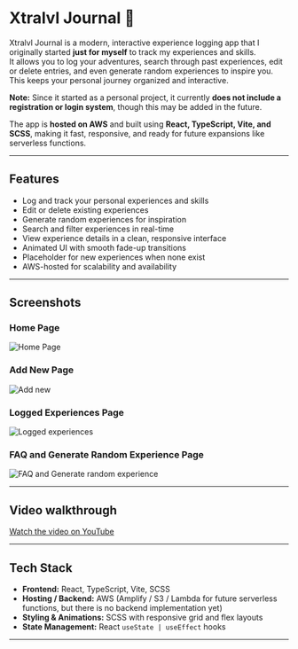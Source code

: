 # Xtralvl Journal 💯

Xtralvl Journal is a modern, interactive experience logging app that I originally started **just for myself** to track my experiences and skills.  
It allows you to log your adventures, search through past experiences, edit or delete entries, and even generate random experiences to inspire you.  
This keeps your personal journey organized and interactive.  

**Note:** Since it started as a personal project, it currently **does not include a registration or login system**, though this may be added in the future.  

The app is **hosted on AWS** and built using **React, TypeScript, Vite, and SCSS**, making it fast, responsive, and ready for future expansions like serverless functions.

---

## Features

- Log and track your personal experiences and skills
- Edit or delete existing experiences
- Generate random experiences for inspiration
- Search and filter experiences in real-time
- View experience details in a clean, responsive interface
- Animated UI with smooth fade-up transitions
- Placeholder for new experiences when none exist
- AWS-hosted for scalability and availability

---

## Screenshots

### Home Page
![Home Page](https://i.imgur.com/NejliAf.png)
### Add New Page
![Add new](https://i.imgur.com/4mI5abD.png)
### Logged Experiences Page
![Logged experiences](https://i.imgur.com/ucH29DT.png)
### FAQ and Generate Random Experience Page
![FAQ and Generate random experience](https://i.imgur.com/Gix9px9.png)

---

## Video walkthrough

[Watch the video on YouTube](https://www.youtube.com/watch?v=FZCXOiX-kjM&list=PLs7FNjZ8E_YeSXhNivA502SdBLSNyS6ga)

---

## Tech Stack

- **Frontend:** React, TypeScript, Vite, SCSS
- **Hosting / Backend:** AWS (Amplify / S3 / Lambda for future serverless functions, but there is no backend implementation yet) 
- **Styling & Animations:** SCSS with responsive grid and flex layouts
- **State Management:** React `useState | useEffect` hooks

---
